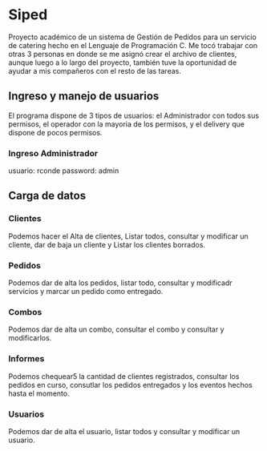 # Siped

Proyecto académico de un sistema de Gestión de Pedidos para un servicio de catering hecho en el Lenguaje de Programación C. Me tocó trabajar con otras 3 personas en donde se me asignó crear el archivo de clientes, aunque luego a lo largo del proyecto, también tuve la oportunidad de ayudar a mis compañeros con el resto de las tareas.





## Ingreso y manejo de usuarios

El programa dispone de 3 tipos de usuarios: el Administrador con todos sus permisos, el operador con la mayoria de los permisos, y el delivery que dispone de pocos permisos.





### Ingreso Administrador

usuario: rconde
password: admin



## Carga de datos



### Clientes

Podemos hacer el Alta de clientes, Listar todos, consultar y modificar un cliente, dar de baja un cliente y 
Listar los clientes borrados.

### Pedidos

Podemos dar de alta los pedidos, listar todo, consultar y modificadr servicios y marcar un pedido como entregado.

### Combos

Podemos dar de alta un combo, consultar el combo y consultar y modificarlos.

### Informes

Podemos chequear5 la cantidad de clientes registrados, consultar los pedidos en curso, consutlar los pedidos entregados y los eventos hechos hasta el momento.


### Usuarios

Podemos dar de alta el usuario, listar todos y consultar y modificar un usuario.





